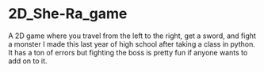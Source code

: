 # 2D_She-Ra_game
A 2D game where you travel from the left to the right, get a sword, and fight a monster
I made this last year of high school after taking a class in python.  It has a ton of errors but fighting the boss is pretty fun if anyone wants to add on to it.
